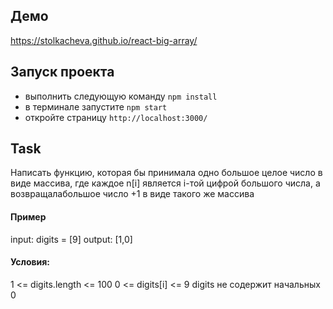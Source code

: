 ## Демо
https://stolkacheva.github.io/react-big-array/

## Запуск проекта

- выполнить следующую команду `npm install`
- в терминале запустите `npm start`
- откройте страницу `http://localhost:3000/`

## Task

Написать функцию, которая бы принимала одно большое целое число в виде массива, где каждое n[i] является i-той цифрой большого числа,
а возвращалабольшое число +1 в виде такого же массива

#### Пример
input: digits = [9]
output: [1,0]

#### Условия:
1 <= digits.length <= 100
0 <= digits[i] <= 9
digits не содержит начальных 0

